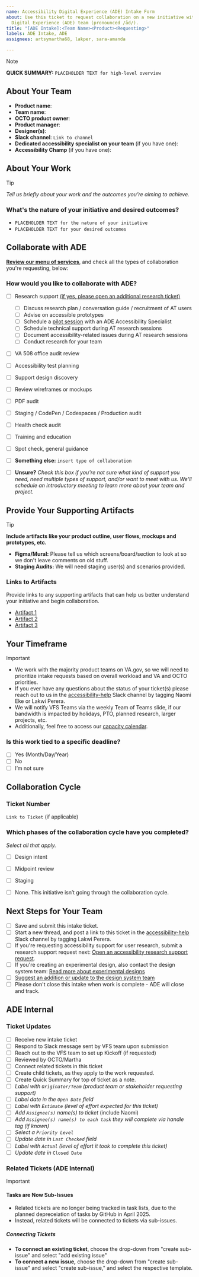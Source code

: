 ```yaml
---
name: Accessibility Digital Experience (ADE) Intake Form
about: Use this ticket to request collaboration on a new initiative with the Accessibility
  Digital Experience (ADE) team (pronounced /ād/).
title: "[ADE Intake]:<Team Name><Product><Requesting>"
labels: ADE Intake, ADE
assignees: artsymartha68, lakper, sara-amanda

---
```


> [!NOTE]
> **QUICK SUMMARY:** `PLACEHOLDER TEXT for high-level overview`

## About Your Team

- **Product name**:
- **Team name**:
- **OCTO product owner**:
- **Product manager**:
- **Designer(s)**:
- **Slack channel**: `Link to channel`
- **Dedicated accessibility specialist on your team** (if you have one):
- **Accessibility Champ** (if you have one):

## About Your Work
> [!TIP]
> _Tell us briefly about your work and the outcomes you’re aiming to achieve._

### What's the nature of your initiative and desired outcomes?

- `PLACEHOLDER TEXT for the nature of your initiative`
- `PLACEHOLDER TEXT for your desired outcomes`
  
## Collaborate with ADE
[**Review our menu of services**,](https://github.com/department-of-veterans-affairs/va.gov-team/blob/master/teams/ADE/readme.md#services-we-offer) and check all the types of collaboration you're requesting, below:

### How would you like to collaborate with ADE?
- [ ] Research support [(if yes, please open an additional research ticket)](https://github.com/department-of-veterans-affairs/va.gov-team/blob/master/.github/ISSUE_TEMPLATE/ade-accessibility-research.yaml)
    - [ ] Discuss research plan / conversation guide / recruitment of AT users
    - [ ] Advise on accessible prototypes
    - [ ] Schedule a [pilot session](https://github.com/department-of-veterans-affairs/va.gov-team/blob/master/teams/ADE/assistive-tech-pilot-guide.md) with an ADE Accessibility Specialist
    - [ ] Schedule technical support during AT research sessions
    - [ ] Document accessibility-related issues during AT research sessions
    - [ ] Conduct research for your team
- [ ] VA 508 office audit review
- [ ] Accessibility test planning
- [ ] Support design discovery
- [ ] Review wireframes or mockups
- [ ] PDF audit
- [ ] Staging / CodePen / Codespaces / Production audit
- [ ] Health check audit
- [ ] Training and education
- [ ] Spot check, general guidance
- [ ] **Something else:**  `insert type of collaboration`
- [ ] **Unsure?** _Check this box if you're not sure what kind of support you need, need multiple types of support, and/or want to meet with us. We'll schedule an introductory meeting to learn more about your team and project._


## Provide Your Supporting Artifacts 

> [!TIP]
> **Include artifacts like your product outline, user flows, mockups and prototypes, etc.** 
> - **Figma/Mural:** Please tell us which screens/board/section to look at so we don't leave comments on old stuff. 
> - **Staging Audits:** We will need staging user(s) and scenarios provided.

### Links to Artifacts
Provide links to any supporting artifacts that can help us better understand your initiative and begin collaboration. 

- [Artifact 1](Placeholder1)
- [Artifact 2](Placeholder2)
- [Artifact 3](Placeholder3)

## Your Timeframe

> [!IMPORTANT]
> - We work with the majority product teams on VA.gov, so we will need to prioritize intake requests based on overall workload and VA and OCTO priorities.
> - If you ever have any questions about the status of your ticket(s) please reach out to us in the [accessibility-help](https://dsva.slack.com/archives/C8E985R32) Slack channel by tagging Naomi Eke or Lakwi Perera.
> - We will notify VFS Teams via the weekly Team of Teams slide, if our bandwidth is impacted by holidays, PTO, planned research, larger projects, etc.
> - Additionally, feel free to access our [capacity calendar](https://calendar.google.com/calendar/embed?height=600&wkst=2&ctz=America%2FNew_York&mode=WEEK&src=Y19mOTgyMzUwZmM3M2E4MTYyYTEwODhhYjE0ZDAwZGQzNzMzNWIyYjU1OWE2MGQ2YjY3ZWI4MDIxNDE2ZjgxYzJhQGdyb3VwLmNhbGVuZGFyLmdvb2dsZS5jb20&color=%23616161).

### Is this work tied to a specific deadline?
- [ ] Yes (Month/Day/Year)
- [ ] No
- [ ] I’m not sure

## Collaboration Cycle
### Ticket Number
`Link to Ticket` (if applicable)

### Which phases of the collaboration cycle have you completed?
_Select all that apply._
- [ ] Design intent
- [ ] Midpoint review
- [ ] Staging
- [ ] None. This initiative isn’t going through the collaboration cycle.



## Next Steps for Your Team
- [ ] Save and submit this intake ticket.
- [ ] Start a new thread, and post a link to this ticket in the [accessibility-help](https://dsva.slack.com/archives/C8E985R32) Slack channel by tagging Lakwi Perera.
- [ ] If you're requesting accessibility support for user research, submit a research support request next: [Open an accessibility research support request](https://github.com/department-of-veterans-affairs/va.gov-team/blob/master/.github/ISSUE_TEMPLATE/ade-accessibility-research.yaml).
- [ ] If you're creating an experimental design, also contact the design system team: [Read more about experimental designs](https://design.va.gov/about/contributing-to-the-design-system/experimental-components-and-patterns#what-is-an-experimental-component-or-pattern?) 
- [ ] [Suggest an addition or update to the design system team](https://design.va.gov/about/contributing-to-the-design-system/suggest-an-addition-or-update)
- [ ] Please don't close this intake when work is complete - ADE will close and track.

## ADE Internal
### Ticket Updates
- [ ] Receive new intake ticket
- [ ] Respond to Slack message sent by VFS team upon submission
- [ ] Reach out to the VFS team to set up Kickoff (if requested)
- [ ] Reviewed by OCTO/Martha
- [ ] Connect related tickets in this ticket
- [ ] Create child tickets, as they apply to the work requested.
- [ ] Create Quick Summary for top of ticket as a note.
- [ ] _Label with `Originator/Team` (product team or stakeholder requesting support)_
- [ ] _Label date in the `Open Date` field_
- [ ] _Label with `Estimate` (level of effort expected for this ticket)_
- [ ] _Add `Assignee(s)` name(s) to ticket_ (include Naomi)
- [ ] _Add `Assignee(s) name(s) to each task` they will complete via handle tag (if known)_
- [ ] _Select a `Priority Level`_
- [ ] _Update date in `Last Checked` field_
- [ ] _Label with `Actual` (level of effort it took to complete this ticket)_
- [ ] _Update date in_ `Closed Date`

### Related Tickets (ADE Internal)
> [!IMPORTANT]
> #### Tasks are Now Sub-Issues
> - Related tickets are no longer being tracked in task lists, due to the planned depreceiation of tasks by GitHub in April 2025. 
> - Instead, related tickets will be connected to tickets via sub-issues.
> ##### Connecting Tickets
> - **To connect an existing ticket**, choose the drop-down from "create sub-issue" and select "add existing issue"
> - **To connect a new issue,** choose the drop-down from "create sub-issue" and select "create sub-issue," and select the respective template.
